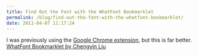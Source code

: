 ```yaml
---
title: Find Out the Font with the WhatFont Bookmarklet
permalink: /blog/find-out-the-font-with-the-whatfont-bookmarklet/
date: 2011-04-07 11:17:24
---
```


I was previously using the [Google Chrome extension](https://chrome.google.com/extensions/detail/hnbckngcdekcpdolidcdbgddagpjigjb), but this is far better.   [WhatFont Bookmarklet by Chengyin Liu](http://chengyinliu.com/whatfont.html)